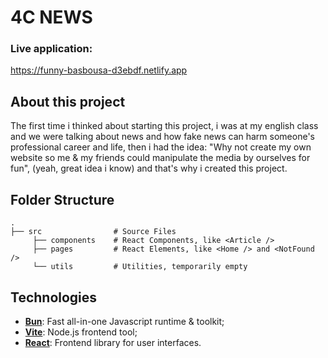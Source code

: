 # 4C NEWS
### Live application:
https://funny-basbousa-d3ebdf.netlify.app

## About this project
The first time i thinked about starting this project, i was at my english class and we were talking about news and how fake news can harm someone's professional career and life, then i had the idea: "Why not create my own website so me & my friends could manipulate the media by ourselves for fun", (yeah, great idea i know) and that's why i created this project.

## Folder Structure

    .
    ├── src                # Source Files
         ├── components    # React Components, like <Article />
         ├── pages         # React Elements, like <Home /> and <NotFound />
         └── utils         # Utilities, temporarily empty

## Technologies
- [**Bun**](https://bun.sh): Fast all-in-one Javascript runtime & toolkit;
- [**Vite**](https://vitejs.dev): Node.js frontend tool;
- [**React**](https://react.dev): Frontend library for user interfaces.
